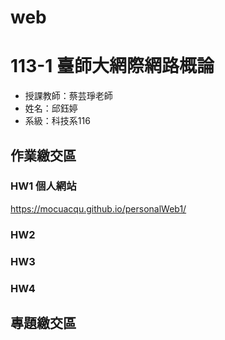 # web

# 113-1 臺師大網際網路概論
 - 授課教師：蔡芸琤老師
 - 姓名：邱鈺婷
 - 系級：科技系116

## 作業繳交區
### HW1 個人網站
https://mocuacqu.github.io/personalWeb1/

### HW2
### HW3
### HW4

## 專題繳交區
